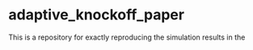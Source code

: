 # adaptive_knockoff_paper
This is a repository for exactly reproducing the simulation results in the 